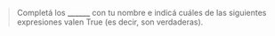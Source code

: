 > Completá los **______** con tu nombre e indicá cuáles de las siguientes expresiones valen True (es decir, son verdaderas).